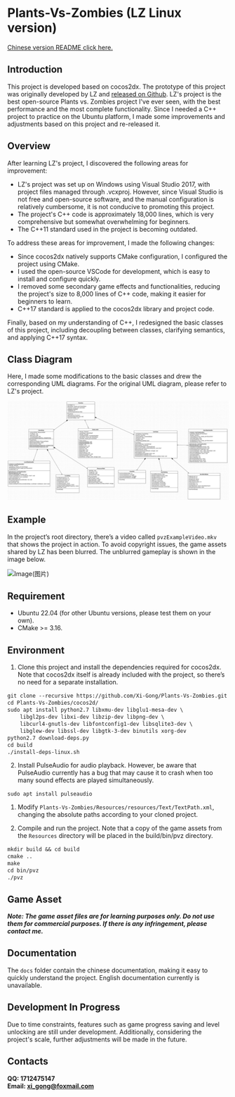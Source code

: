 # Plants-Vs-Zombies (LZ Linux version)

[Chinese version README click here.](README_zh_cn.md)

## Introduction <br>
This project is developed based on cocos2dx. The prototype of this project was originally developed by LZ and [released on Github](https://github.com/ErLinErYi/PlantsVsZombies). LZ's project is the best open-source Plants vs. Zombies project I've ever seen, with the best performance and the most complete functionality. Since I needed a C++ project to practice on the Ubuntu platform, I made some improvements and adjustments based on this project and re-released it.

## Overview <br>
After learning LZ's project, I discovered the following areas for improvement:
- LZ's project was set up on Windows using Visual Studio 2017, with project files managed through .vcxproj. However, since Visual Studio is not free and open-source software, and the manual configuration is relatively cumbersome, it is not conducive to promoting this project.
- The project's C++ code is approximately 18,000 lines, which is very comprehensive but somewhat overwhelming for beginners.
- The C++11 standard used in the project is becoming outdated.

To address these areas for improvement, I made the following changes:
- Since cocos2dx natively supports CMake configuration, I configured the project using CMake.
- I used the open-source VSCode for development, which is easy to install and configure quickly.
- I removed some secondary game effects and functionalities, reducing the project's size to 8,000 lines of C++ code, making it easier for beginners to learn.
- C++17 standard is applied to the cocos2dx library and project code.

Finally, based on my understanding of C++, I redesigned the basic classes of this project, including decoupling between classes, clarifying semantics, and applying C++17 syntax.

## Class Diagram
Here, I made some modifications to the basic classes and drew the corresponding UML diagrams. For the original UML diagram, please refer to LZ's project.

![ClassDiagram](https://github.com/Xi-Gong/Plants-Vs-Zombies/blob/main/pvzBasicClassUML.png?raw=true)

## Example
In the project’s root directory, there’s a video called `pvzExampleVideo.mkv` that shows the project in action. To avoid copyright issues, the game assets shared by LZ has been blurred. The unblurred gameplay is shown in the image below.

![Image(图片)](https://img-blog.csdnimg.cn/20200405101902466.png?x-oss-process=image/watermark,type_ZmFuZ3poZW5naGVpdGk,shadow_10,text_aHR0cHM6Ly9ibG9nLmNzZG4ubmV0L3FxXzQwNjMwMjQ2,size_16,color_FFFFFF,t_70)

## Requirement
* Ubuntu 22.04 (for other Ubuntu versions, please test them on your own).
* CMake >= 3.16.

## Environment

1. Clone this project and install the dependencies required for cocos2dx. Note that cocos2dx itself is already included with the project, so there’s no need for a separate installation.
```shell
git clone --recursive https://github.com/Xi-Gong/Plants-Vs-Zombies.git
cd Plants-Vs-Zombies/cocos2d/
sudo apt install python2.7 libxmu-dev libglu1-mesa-dev \
    libgl2ps-dev libxi-dev libzip-dev libpng-dev \
    libcurl4-gnutls-dev libfontconfig1-dev libsqlite3-dev \
    libglew-dev libssl-dev libgtk-3-dev binutils xorg-dev
python2.7 download-deps.py
cd build
./install-deps-linux.sh
```

2. Install PulseAudio for audio playback. However, be aware that PulseAudio currently has a bug that may cause it to crash when too many sound effects are played simultaneously.
```shell
sudo apt install pulseaudio
```

1. Modify `Plants-Vs-Zombies/Resources/resources/Text/TextPath.xml`, changing the absolute paths according to your cloned project.

2. Compile and run the project. Note that a copy of the game assets from the `Resources` directory will be placed in the build/bin/pvz directory.
```shell
mkdir build && cd build
cmake ..
make
cd bin/pvz
./pvz
```

## Game Asset
***Note: The game asset files are for learning purposes only. Do not use them for commercial purposes. If there is any infringement, please contact me.***

## Documentation
The `docs` folder contain the chinese documentation, making it easy to quickly understand the project. English documentation currently is unavailable.

## Development In Progress
Due to time constraints, features such as game progress saving and level unlocking are still under development. Additionally, considering the project's scale, further adjustments will be made in the future.

## Contacts
**QQ: 1712475147** <br>
**Email: xi_gong@foxmail.com** <br>
